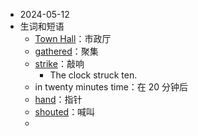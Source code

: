 - 2024-05-12
- 生词和短语
	- [Town Hall](https://www.wordreference.com/enzh/Town%20Hall)：市政厅
	- [gathered](https://www.wordreference.com/enzh/gathered)：聚集
	- [strike](https://www.wordreference.com/enzh/strike)：敲响
		- The clock struck ten.
	- in twenty minutes time：在 20 分钟后
	- [hand](https://www.wordreference.com/enzh/hand)：指针
	- [shouted](https://www.wordreference.com/enzh/shouted)：喊叫
	-